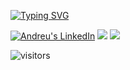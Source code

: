 [![Typing SVG](https://readme-typing-svg.demolab.com?font=Fira+Code&pause=1000&width=435&lines=Hello+there%2C+I'm+Andreu+%F0%9F%91%8B%F0%9F%8F%BB)](https://git.io/typing-svg)

<a href="https://www.linkedin.com/in/andreu-orensanz/" target="blank"><img src="https://img.shields.io/badge/LinkedIn-0077B5?style=for-the-badge&logo=linkedin&logoColor=white" alt="Andreu's LinkedIn"/></a>
<a href="https://twitter.com/andreuorensanz" target="blank"><img src="https://img.shields.io/badge/Twitter-1DA1F2?style=for-the-badge&logo=twitter&logoColor=white" /></a>
<a href="https://instagram.com/andreuorensanz" target="blank"><img src="https://img.shields.io/badge/Instagram-E4405F?style=for-the-badge&logo=instagram&logoColor=white" /></a>

![visitors](https://pageview.vercel.app/?github_user=andyfratello)

<!--
**andyfratello/andyfratello** is a ✨ _special_ ✨ repository because its `README.md` (this file) appears on your GitHub profile.

Here are some ideas to get you started:

- 🔭 I’m currently working on ...
- 🌱 I’m currently learning ...
- 👯 I’m looking to collaborate on ...
- 🤔 I’m looking for help with ...
- 💬 Ask me about ...
- 📫 How to reach me: ...
- 😄 Pronouns: ...
- ⚡ Fun fact: ...
-->
